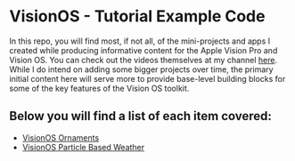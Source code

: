 # VisionOS - Tutorial Example Code

In this repo, you will find most, if not all, of the mini-projects and apps I created while producing informative content for the Apple Vision Pro and Vision OS. You can check out the videos themselves at my channel [here](https://youtube.com/@calebwinningham). While I do intend on adding some bigger projects over time, the primary initial content here will serve more to provide base-level building blocks for some of the key features of the Vision OS toolkit. 

Below you will find a list of each item covered:
- 
-  [VisionOS Ornaments](https://github.com/calebwinningham/VisionOS_TutorialExamples/tree/main#visionos_tutorialexamples)
-  [VisionOS Particle Based Weather](https://github.com/calebwinningham/VisionOS_TutorialExamples/tree/main/VisionOS_ParticleBasedWeather#visionos---using-particles-to-create-weather-effects)
